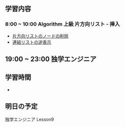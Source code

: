 ## 学習内容

### 8:00 ~ 10:00 Algorithm 上級 片方向リスト - 挿入
- [片方向リストのノードの削除](https://recursionist.io/dashboard/problems/submissions/870039)
- [連結リストの逆表示](https://recursionist.io/dashboard/problems/submissions/870389)


## 19:00 ~ 23:00 独学エンジニア


## 学習時間
- 

## 明日の予定
独学エンジニア Lesson9
